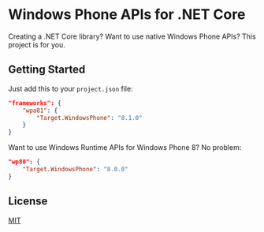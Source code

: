 # Windows Phone APIs for .NET Core

Creating a .NET Core library? Want to use native Windows Phone APIs? This project is for you.

## Getting Started

Just add this to your `project.json` file:

```json
"frameworks": {
    "wpa81": {
        "Target.WindowsPhone": "8.1.0"
    }
}
```

Want to use Windows Runtime APIs for Windows Phone 8? No problem:

```json
"wp80": {
    "Target.WindowsPhone": "8.0.0"
}
```

## License

[MIT](LICENSE)
